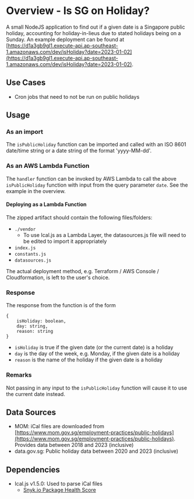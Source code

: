 # Overview - Is SG on Holiday?

A small NodeJS application to find out if a given date is a Singapore public holiday, accounting for holiday-in-lieus due to stated holidays being on a Sunday. An example deployment can be found at [https://d1a3gb9gl1.execute-api.ap-southeast-1.amazonaws.com/dev/isHoliday?date=2023-01-02](https://d1a3gb9gl1.execute-api.ap-southeast-1.amazonaws.com/dev/isHoliday?date=2023-01-02).

## Use Cases

- Cron jobs that need to not be run on public holidays

## Usage

### As an import

The `isPublicHoliday` function can be imported and called with an ISO 8601 date/time string or a date string of the format 'yyyy-MM-dd'.

### As an AWS Lambda Function

The `handler` function can be invoked by AWS Lambda to call the above `isPublicHoliday` function with input from the query parameter `date`. See the example in the overview.

#### Deploying as a Lambda Function

The zipped artifact should contain the following files/folders:

- `./vendor`
    - To use Ical.js as a Lambda Layer, the datasources.js file will need to be edited to import it appropriately
- `index.js`
- `constants.js`
- `datasources.js`

The actual deployment method, e.g. Terraform / AWS Console / Cloudformation, is left to the user's choice.

### Response

The response from the function is of the form 

```
{
    isHoliday: boolean,
    day: string,
    reason: string
}
```

- `isHoliday` is true if the given date (or the current date) is a holiday
- `day` is the day of the week, e.g. Monday, if the given date is a holiday
- `reason` is the name of the holiday if the given date is a holiday

### Remarks

Not passing in any input to the `isPublicHoliday` function will cause it to use the current date instead.

## Data Sources

- MOM: iCal files are downloaded from [https://www.mom.gov.sg/employment-practices/public-holidays](https://www.mom.gov.sg/employment-practices/public-holidays). Provides data between 2018 and 2023 (inclusive)
- data.gov.sg: Public holiday data between 2020 and 2023 (inclusive)

## Dependencies

- Ical.js v1.5.0: Used to parse iCal files
    - [Snyk.io Package Health Score](https://snyk.io/advisor/npm-package/ical.js)

